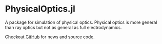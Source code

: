 # PhysicalOptics.jl
A package for simulation of physical optics. Physical optics is more general than ray optics but not as general as full electrodynamics.

Checkout [GitHub](https://github.com/JuliaPhysics/PhysicalOptics.jl) for news and source code.
